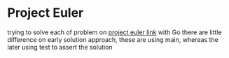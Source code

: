 # Project Euler

trying to solve each of problem on [project euler link](https://projecteuler.net) with Go
there are little difference on early solution approach, these are using main, whereas the later using test to assert the solution